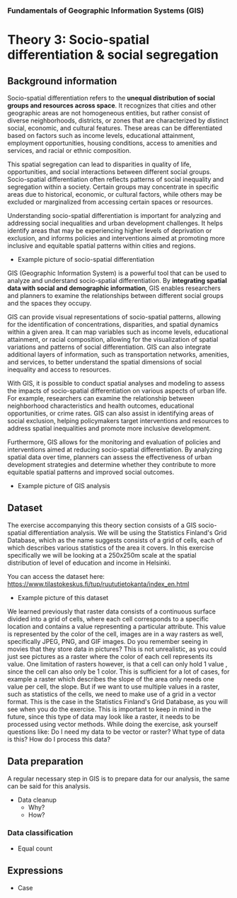 ### Fundamentals of Geographic Information Systems (GIS)

# Theory 3: Socio-spatial differentiation & social segregation

## Background information
Socio-spatial differentiation refers to the **unequal distribution of social groups and resources across space**. It recognizes that cities and other geographic areas are not homogeneous entities, but rather consist of diverse neighborhoods, districts, or zones that are characterized by distinct social, economic, and cultural features. These areas can be differentiated based on factors such as income levels, educational attainment, employment opportunities, housing conditions, access to amenities and services, and racial or ethnic composition.

This spatial segregation can lead to disparities in quality of life, opportunities, and social interactions between different social groups. Socio-spatial differentiation often reflects patterns of social inequality and segregation within a society. Certain groups may concentrate in specific areas due to historical, economic, or cultural factors, while others may be excluded or marginalized from accessing certain spaces or resources.

Understanding socio-spatial differentiation is important for analyzing and addressing social inequalities and urban development challenges. It helps identify areas that may be experiencing higher levels of deprivation or exclusion, and informs policies and interventions aimed at promoting more inclusive and equitable spatial patterns within cities and regions.

- Example picture of socio-spatial differentiation

GIS (Geographic Information System) is a powerful tool that can be used to analyze and understand socio-spatial differentiation. By **integrating spatial data with social and demographic information**, GIS enables researchers and planners to examine the relationships between different social groups and the spaces they occupy.

GIS can provide visual representations of socio-spatial patterns, allowing for the identification of concentrations, disparities, and spatial dynamics within a given area. It can map variables such as income levels, educational attainment, or racial composition, allowing for the visualization of spatial variations and patterns of social differentiation. GIS can also integrate additional layers of information, such as transportation networks, amenities, and services, to better understand the spatial dimensions of social inequality and access to resources.

With GIS, it is possible to conduct spatial analyses and modeling to assess the impacts of socio-spatial differentiation on various aspects of urban life. For example, researchers can examine the relationship between neighborhood characteristics and health outcomes, educational opportunities, or crime rates. GIS can also assist in identifying areas of social exclusion, helping policymakers target interventions and resources to address spatial inequalities and promote more inclusive development.

Furthermore, GIS allows for the monitoring and evaluation of policies and interventions aimed at reducing socio-spatial differentiation. By analyzing spatial data over time, planners can assess the effectiveness of urban development strategies and determine whether they contribute to more equitable spatial patterns and improved social outcomes.

- Example picture of GIS analysis


## Dataset
The exercise accompanying this theory section consists of a GIS socio-spatial differentiation analysis. We will be using the Statistics Finland's Grid Database, which as the name suggests consists of a grid of cells, each of which describes various statistics of the area it covers. In this exercise specifically we will be looking at a 250x250m scale at the spatial distribution of level of education and income in Helsinki. 

You can access the dataset here: https://www.tilastokeskus.fi/tup/ruututietokanta/index_en.html

- Example picture of this dataset

We learned previously that raster data consists of a continuous surface divided into a grid of cells, where each cell corresponds to a specific location and contains a value representing a particular attribute. This value is represented by the color of the cell, images are in a way rasters as well, specifically JPEG, PNG, and GIF images. Do you remember seeing in movies that they store data in pictures? This is not unrealistic, as you could just see pictures as a raster where the color of each cell represents its value. One limitation of rasters however, is that a cell can only hold 1 value , since the cell can also only be 1 color. This is sufficient for a lot of cases, for example a raster which describes the slope of the area only needs one value per cell, the slope. But if we want to use multiple values in a raster, such as statistics of the cells, we need to make use of a grid in a vector format. This is the case in the Statistics Finland's Grid Database, as you will see when you do the exercise. This is important to keep in mind in the future, since this type of data may look like a raster, it needs to be processed using vector methods. While doing the exercise, ask yourself questions like: Do I need my data to be vector or raster? What type of data is this? How do I process this data? 

## Data preparation
A regular necessary step in GIS is to prepare data for our analysis, the same can be said for this analysis.  
- Data cleanup
	- Why?
	- How?

### Data classification 
- Equal count

## Expressions
- Case



<!--stackedit_data:
eyJkaXNjdXNzaW9ucyI6eyJUSm5Lc3l5V01vRlFneHl0Ijp7In
N0YXJ0IjoxNTA0LCJlbmQiOjE1MTksInRleHQiOiJFeGFtcGxl
IHBpY3R1cmUifSwiNXNSZ3c2RE5QZmJCSWNmaSI6eyJzdGFydC
I6MzI5NCwiZW5kIjozMzI3LCJ0ZXh0IjoiLSBFeGFtcGxlIHBp
Y3R1cmUgb2YgR0lTIGFuYWx5c2lzIn0sIndZT2pWYlBHQVZuS2
VldXEiOnsic3RhcnQiOjM4NjYsImVuZCI6Mzg5OSwidGV4dCI6
Ii0gRXhhbXBsZSBwaWN0dXJlIG9mIHRoaXMgZGF0YXNldCJ9LC
J4dTVKYTlteDhUVkNxT0tJIjp7InN0YXJ0IjozOTAxLCJlbmQi
OjUyMTMsInRleHQiOiJXZSBsZWFybmVkIHByZXZpb3VzbHkgdG
hhdCByYXN0ZXIgZGF0YSBjb25zaXN0cyBvZiBhIGNvbnRpbnVv
dXMgc3VyZmFjZSBkaXZpZGVk4oCmIn0sIkpMMDhaTzltZDFndn
RtNTUiOnsic3RhcnQiOjM3NjksImVuZCI6Mzg2NCwidGV4dCI6
IllvdSBjYW4gYWNjZXNzIHRoZSBkYXRhc2V0IGhlcmU6IGh0dH
BzOi8vd3d3LnRpbGFzdG9rZXNrdXMuZmkvdHVwL3J1dXR1dGll
dG9rYW7igKYifX0sImNvbW1lbnRzIjp7ImZVTlVwUUNhazNGQ2
s1WjciOnsiZGlzY3Vzc2lvbklkIjoiVEpuS3N5eVdNb0ZRZ3h5
dCIsInN1YiI6ImdoOjQwMzA0Nzg4IiwidGV4dCI6IkFkZCBwaW
N0dXJlIiwiY3JlYXRlZCI6MTY4NjYzNjU0NjQyMn0sImZMQ0hm
czBWZHd4MXFEVVciOnsiZGlzY3Vzc2lvbklkIjoiNXNSZ3c2RE
5QZmJCSWNmaSIsInN1YiI6ImdoOjQwMzA0Nzg4IiwidGV4dCI6
IkFkZCBwaWN0dXJlIiwiY3JlYXRlZCI6MTY4NjYzNjc3MjU5MH
0sIk9WZUNQbk9VWGRJcU1PWGciOnsiZGlzY3Vzc2lvbklkIjoi
d1lPalZiUEdBVm5LZWV1cSIsInN1YiI6ImdoOjQwMzA0Nzg4Ii
widGV4dCI6IkFkZCBwaWN0dXJlIiwiY3JlYXRlZCI6MTY4NjYz
ODI1NzY4OH0sIlU5a3h4eVBRMTZQUTVWd3ciOnsiZGlzY3Vzc2
lvbklkIjoieHU1SmE5bXg4VFZDcU9LSSIsInN1YiI6ImdoOjQw
MzA0Nzg4IiwidGV4dCI6IkNoZWNrIGZvciBhY2N1cmFjeSIsIm
NyZWF0ZWQiOjE2ODY2MzgyNjU2MDF9LCJGazFpRjk1bTcyYjBi
YkNsIjp7ImRpc2N1c3Npb25JZCI6IkpMMDhaTzltZDFndnRtNT
UiLCJzdWIiOiJnaDo0MDMwNDc4OCIsInRleHQiOiJDaGVjayBp
ZiBvcGVuIiwiY3JlYXRlZCI6MTY4NjYzODQzMzkyMX19LCJoaX
N0b3J5IjpbMTkwNzg0MTg5NSwtMTc1NDg1MTczLDEzMzIzNzQ5
NDgsLTE3MDUyNTg5MjcsLTE1NDM1MDUwMTVdfQ==
-->